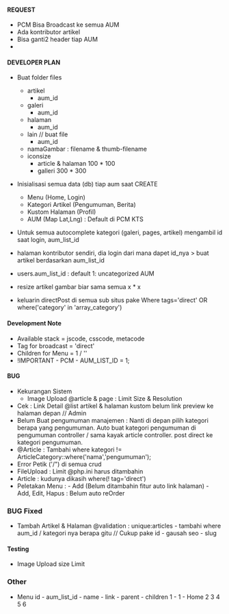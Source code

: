 #### REQUEST
- PCM Bisa Broadcast ke semua AUM
- Ada kontributor artikel
- Bisa ganti2 header tiap AUM
- 

#### DEVELOPER PLAN
- Buat folder files
	- artikel
		- aum_id
	- galeri
		- aum_id
	- halaman
		- aum_id
	- lain // buat file
		- aum_id
	- namaGambar : filename & thumb-filename
	- iconsize
		- article & halaman 100 * 100
		- galleri 300 * 300

- Inisialisasi semua data (db) tiap aum saat CREATE
	- Menu (Home, Login)
	- Kategori Artikel (Pengumuman, Berita)
	- Kustom Halaman (Profil)
	- AUM (Map Lat,Lng) : Default di PCM KTS

- Untuk semua autocomplete kategori (galeri, pages, artikel) mengambil id saat login, aum_list_id
- halaman kontributor sendiri, dia login dari mana dapet id_nya > buat artikel berdasarkan aum_list_id
- users.aum_list_id : default 1: uncategorized AUM
- resize artikel gambar biar sama semua x * x
- keluarin directPost di semua sub situs pake Where tags='direct' OR where('category' in 'array_category')

#### Development Note
- Available stack = jscode, csscode, metacode
- Tag for broadcast = 'direct'
- Children for Menu = 1 / ''
- !IMPORTANT - PCM - AUM_LIST_ID = 1;

#### BUG
- Kekurangan Sistem
	- Image Upload @article & page : Limit Size & Resolution
- Cek :
	Link Detail @list artikel & halaman kustom belum link preview ke halaman depan
// Admin
-  Belum Buat pengumuman manajemen : Nanti di depan pilih kategori berapa yang pengumuman. Auto buat kategori pengumuman di pengumuman controller  / sama kayak article controller. post direct ke kategori pengumuman.
- @Article : Tambahi where kategori != ArticleCategory::where('nama','pengumuman');
- Error Petik ('/") di semua crud
- FileUpload : Limit @php.ini harus ditambahin
- Article : kudunya dikasih where(! tag='direct')
- Peletakan Menu :  - Add (Belum ditambahin fitur auto link halaman)
					- Add, Edit, Hapus : Belum auto reOrder


### BUG Fixed
- Tambah Artikel & Halaman
	@validation : unique:articles - tambahi where aum_id / kategori nya berapa gitu // Cukup pake id - gausah seo - slug

#### Testing
- Image Upload size Limit

### Other
- Menu
id - aum_list_id - name - link - parent - children
1  - 1 			- Home
2
3
4
5
6
